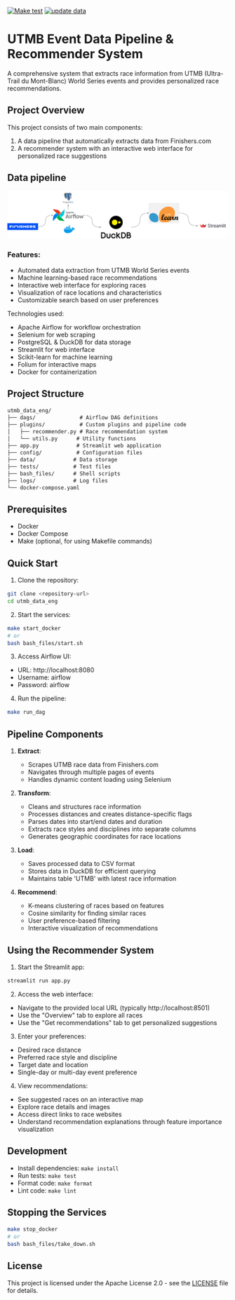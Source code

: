 [![Make test](https://github.com/thibtd/DataEng_UTMB_pipeline/actions/workflows/main.yml/badge.svg)](https://github.com/thibtd/DataEng_UTMB_pipeline/actions/workflows/main.yml) [![update data](https://github.com/thibtd/DataEng_UTMB_pipeline/actions/workflows/dataPipeline.yml/badge.svg)](https://github.com/thibtd/DataEng_UTMB_pipeline/actions/workflows/dataPipeline.yml)
# UTMB Event Data Pipeline & Recommender System

A comprehensive system that extracts race information from UTMB (Ultra-Trail du Mont-Blanc) World Series events and provides personalized race recommendations.

## Project Overview

This project consists of two main components:
1. A data pipeline that automatically extracts data from Finishers.com
2. A recommender system with an interactive web interface for personalized race suggestions

## Data pipeline

![Data Pipeline Schema](assets/schema.png)


### Features:
- Automated data extraction from UTMB World Series events
- Machine learning-based race recommendations
- Interactive web interface for exploring races
- Visualization of race locations and characteristics
- Customizable search based on user preferences

Technologies used:
- Apache Airflow for workflow orchestration
- Selenium for web scraping
- PostgreSQL & DuckDB for data storage
- Streamlit for web interface
- Scikit-learn for machine learning
- Folium for interactive maps
- Docker for containerization

## Project Structure

```
utmb_data_eng/
├── dags/              # Airflow DAG definitions
├── plugins/           # Custom plugins and pipeline code
│   ├── recommender.py # Race recommendation system
│   └── utils.py      # Utility functions
├── app.py            # Streamlit web application
├── config/           # Configuration files
├── data/            # Data storage
├── tests/           # Test files
├── bash_files/      # Shell scripts
├── logs/            # Log files
└── docker-compose.yaml
```

## Prerequisites

- Docker
- Docker Compose
- Make (optional, for using Makefile commands)

## Quick Start

1. Clone the repository:
```bash
git clone <repository-url>
cd utmb_data_eng
```

2. Start the services:
```bash
make start_docker
# or
bash bash_files/start.sh
```

3. Access Airflow UI:
- URL: http://localhost:8080
- Username: airflow
- Password: airflow

4. Run the pipeline:
```bash
make run_dag
```

## Pipeline Components

1. **Extract**: 
   - Scrapes UTMB race data from Finishers.com
   - Navigates through multiple pages of events
   - Handles dynamic content loading using Selenium

2. **Transform**: 
   - Cleans and structures race information
   - Processes distances and creates distance-specific flags
   - Parses dates into start/end dates and duration
   - Extracts race styles and disciplines into separate columns
   - Generates geographic coordinates for race locations

3. **Load**: 
   - Saves processed data to CSV format
   - Stores data in DuckDB for efficient querying
   - Maintains table 'UTMB' with latest race information

4. **Recommend**:
   - K-means clustering of races based on features
   - Cosine similarity for finding similar races
   - User preference-based filtering
   - Interactive visualization of recommendations

## Using the Recommender System

1. Start the Streamlit app:
```bash
streamlit run app.py
```

2. Access the web interface:
- Navigate to the provided local URL (typically http://localhost:8501)
- Use the "Overview" tab to explore all races
- Use the "Get recommendations" tab to get personalized suggestions

3. Enter your preferences:
- Desired race distance
- Preferred race style and discipline
- Target date and location
- Single-day or multi-day event preference

4. View recommendations:
- See suggested races on an interactive map
- Explore race details and images
- Access direct links to race websites
- Understand recommendation explanations through feature importance visualization

## Development

- Install dependencies: `make install`
- Run tests: `make test`
- Format code: `make format`
- Lint code: `make lint`

## Stopping the Services

```bash
make stop_docker
# or
bash bash_files/take_down.sh
```

## License

This project is licensed under the Apache License 2.0 - see the [LICENSE](http://www.apache.org/licenses/LICENSE-2.0) file for details.
